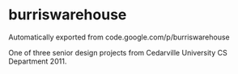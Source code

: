 # burriswarehouse
Automatically exported from code.google.com/p/burriswarehouse

One of three senior design projects from Cedarville University CS Department 2011.
